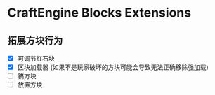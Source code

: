 # CraftEngine Blocks Extensions

## 拓展方块行为
- [X] 可调节红石块
- [x] 区块加载器 (如果不是玩家破坏的方块可能会导致无法正确移除强加载)
- [ ] 镐方块
- [ ] 放置方块
